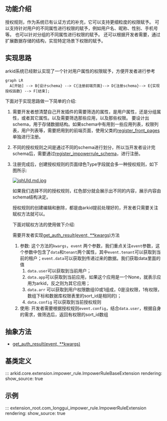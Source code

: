 ## 功能介绍
授权规则，作为系统已有认证方式的补充，它可以支持更细粒度的权限赋予。
可以支持针对用户的不同属性进行权限的赋予，例如用户名、昵称、性别、手机号等。
也可以针对分组的不同属性进行权限的赋予。
还可以根据开发者需要，通过扩展数据存储的结构，实现特定场景下权限的赋予。
## 实现思路
arkid系统已经默认实现了一个针对用户属性的权限赋予，方便开发者进行参考

``` mermaid
graph LR
  A[开始] --> B{设计schema} --> C{注册前端页面}--> D{注册schema}--> E{实现授权函数} --> F[结束];
```

下面对于实现思路做一下简单的介绍:

1. 需要开发者想清楚自己开发插件的需要筛选的属性，是用户属性，还是分组属性，或者其它属性。以及需要筛选那些应用，以及那些权限。
要设计出schema，用于存储数据结构。如果schema中有用到一些应用列表，权限列表，用户列表等，需要把用到的前端页面，使用父类的[register_front_pages](#arkid.core.extension.impower_rule.ImpowerRuleBaseExtension.register_front_pages)单独进行注册。

2. 不同的授权规则之间是通过不同的schema进行划分，所以当开发者设计完schema后，需要通过[register_impowerrule_schema](#arkid.core.extension.impower_rule.ImpowerRuleBaseExtension.register_impowerrule_schema)，进行注册。

3. 注册完成后，创建授权规则的页面绿色Type字段就会多一种授权规则，如下图所示:

    [![jqhUld.md.jpg](https://s1.ax1x.com/2022/07/21/jqhUld.md.jpg)](https://imgtu.com/i/jqhUld)

    如果我们选择不同的授权规则，红色部分就会展示出不同的内容，展示内容由schema结构决定。

    授权规则的创建编辑和删除，都是由arkid提前处理好的，开发者只需要关注赋权方法就可以。
    
    下面对赋权方法的使用做下介绍:

    需要开发者实现[get_auth_result(event, **kwargs)](#arkid.core.extension.impower_rule.ImpowerRuleBaseExtension.get_auth_result)方法

    1. 参数: 这个方法的`kwargs`，`event` 两个参数，我们重点关注`event`参数，这个参数中包含了`data`和`tenant`两个属性，其中`event.tenant`可以获取到当前的租户；`event.data`可以获取到传递过来的数据。我们获取data里面的值
        1. `data.user`可以获取到当前用户；
        2. `data.app`可以获取到当前应用，如果这个应用是一个None，就表示应用为arkid，反之则为其它应用；
        3. `data.arr` 可以获取到用户权限数组(0或1组成，0是没权限，1有权限，数组下标和数据库权限表里的sort_id是相同的)；
        4. `data.config` 可以获取到当前授权规则
    2. 使用: 开发者需要根据授权规则`event.config`，结合`data.user`，根据自身的需求，做筛选后，返回有权限的sort_id数组


## 抽象方法
* [get_auth_result(event, **kwargs)](#arkid.core.extension.impower_rule.ImpowerRuleBaseExtension.get_auth_result)

## 基类定义

::: arkid.core.extension.impower_rule.ImpowerRuleBaseExtension
    rendering:
        show_source: true

## 示例

::: extension_root.com_longgui_impower_rule.ImpowerRuleExtension
    rendering:
        show_source: true